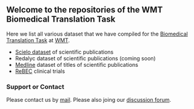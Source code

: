 ## Welcome to the repositories of the WMT Biomedical Translation Task

Here we list all various dataset that we have compiled for the [Biomedical Translation Task](http://www.statmt.org/wmt17/biomedical-translation-task.html) at [WMT](http://www.statmt.org/wmt17/index.html).

- [Scielo dataset](http://github.com/biomedical-translation-corpora/scielo) of scientific publications
- Redalyc dataset of scientific publications (coming soon)
- [Medline](https://github.com/biomedical-translation-corpora/medline) dataset of titles of scientific publications
- [ReBEC](https://github.com/biomedical-translation-corpora/rebec) clinical trials

### Support or Contact

Please contact us by [mail](wmtbiomedical@gmail.com). Please also joing our [discussion forum](https://groups.google.com/forum/?hl=en#!forum/wmt-biomedical-task). 
